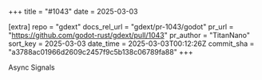 +++
title = "#1043"
date = 2025-03-03

[extra]
repo = "gdext"
docs_rel_url = "gdext/pr-1043/godot"
pr_url = "https://github.com/godot-rust/gdext/pull/1043"
pr_author = "TitanNano"
sort_key = 2025-03-03
date_time = 2025-03-03T00:12:26Z
commit_sha = "a3788ac01966d2609c2457f9c5b138c06789fa88"
+++

Async Signals
